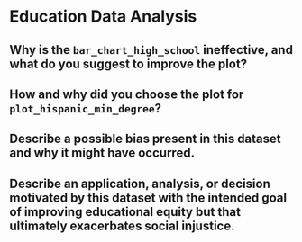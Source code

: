 # Education Data Analysis

## Why is the `bar_chart_high_school` ineffective, and what do you suggest to improve the plot?



## How and why did you choose the plot for `plot_hispanic_min_degree`?



## Describe a possible bias present in this dataset and why it might have occurred.



## Describe an application, analysis, or decision motivated by this dataset with the intended goal of improving educational equity but that ultimately exacerbates social injustice.


